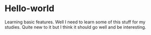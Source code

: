 Hello-world
===========

Learning basic features.
Well I need to learn some of this stuff for my studies. Quite new to it but I think it should go well and be interesting.
